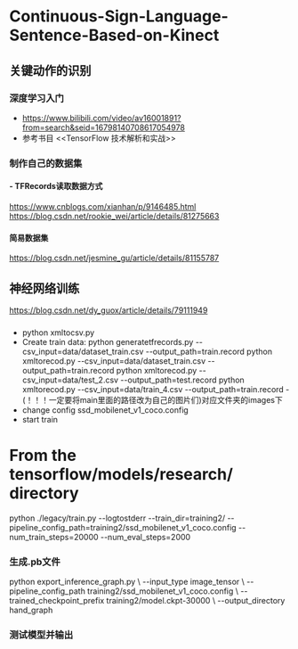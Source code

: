 # Continuous-Sign-Language-Sentence-Based-on-Kinect
## 关键动作的识别
### 深度学习入门
- https://www.bilibili.com/video/av16001891?from=search&seid=16798140708617054978
- 参考书目 <<TensorFlow 技术解析和实战>>
### 制作自己的数据集
#### - TFRecords读取数据方式 
https://www.cnblogs.com/xianhan/p/9146485.html    
https://blog.csdn.net/rookie_wei/article/details/81275663
#### 简易数据集 
https://blog.csdn.net/jesmine_gu/article/details/81155787
## 神经网络训练
https://blog.csdn.net/dy_guox/article/details/79111949
### 
- python xmltocsv.py
-  Create train data:
  python generatetfrecords.py --csv_input=data/dataset_train.csv  --output_path=train.record
  python xmltorecod.py --csv_input=data/dataset_train.csv  --output_path=train.record
   python xmltorecod.py --csv_input=data/test_2.csv  --output_path=test.record
   python xmltorecod.py --csv_input=data/train_4.csv  --output_path=train.record
  -(！！！一定要将main里面的路径改为自己的图片们)对应文件夹的images下
 - change config
 ssd_mobilenet_v1_coco.config 
 - start train
 # From the tensorflow/models/research/ directory
python ./legacy/train.py --logtostderr --train_dir=training2/ --pipeline_config_path=training2/ssd_mobilenet_v1_coco.config
  --num_train_steps=20000  --num_eval_steps=2000 
  ### 生成.pb文件
  python export_inference_graph.py \ --input_type image_tensor \ --pipeline_config_path training2/ssd_mobilenet_v1_coco.config \  --trained_checkpoint_prefix training2/model.ckpt-30000 \  --output_directory hand_graph

### 测试模型并输出
